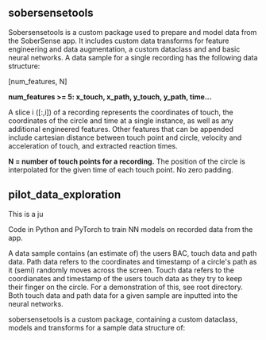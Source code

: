 
## sobersensetools

Sobersensetools is a custom package used to prepare and model data from the SoberSense app. It includes custom data transforms for feature engineering and data augmentation, a custom dataclass and and basic neural networks. A data sample for a single recording has the following data structure:

[num_features, N]

**num_features >= 5: x_touch, x_path, y_touch, y_path, time...**

A slice i ([:,i]) of a recording represents the coordinates of touch, the coordinates of the circle and time at a single instance, as well as any additional engineered features. Other features that can be appended include cartesian distance between touch point and circle, velocity and acceleration of touch, and extracted reaction times. 

**N = number of touch points for a recording.**
The position of the circle is interpolated for the given time of each touch point. No zero padding.


## pilot_data_exploration

This is a ju

Code in Python and PyTorch to train NN models on recorded data from the app.

A data sample contains (an estimate of) the users BAC, touch data and path data.
Path data refers to the coordinates and timestamp of a circle's path as it (semi) randomly moves across the screen.
Touch data refers to the coordianates and timestamp of the users touch data as they try to keep their finger on the circle.
For a demonstration of this, see root directory. Both touch data and path data for a given sample are inputted into the neural networks.

sobersensetools is a custom package, containing a custom dataclass, models and transforms for a sample data structure of:



